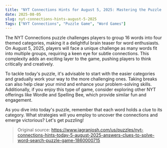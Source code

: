 ```yaml
---
title: "NYT Connections Hints for August 5, 2025: Mastering the Puzzle Game"
date: 2025-08-05
slug: nyt-connections-hints-august-5-2025
Tags: ["NYT Connections", "Puzzle Game", "Word Games"]
---
```


The NYT Connections puzzle challenges players to group 16 words into four themed categories, making it a delightful brain teaser for word enthusiasts. On August 5, 2025, players will face a unique challenge as many words fit into multiple groups, requiring a keen eye for subtle connections. This complexity adds an exciting layer to the game, pushing players to think critically and creatively.

To tackle today's puzzle, it's advisable to start with the easier categories and gradually work your way to the more challenging ones. Taking breaks can also help clear your mind and enhance your problem-solving skills. Additionally, if you enjoy this type of game, consider exploring other NYT offerings like Wordle and Spelling Bee, which provide similar fun and engagement.

As you dive into today's puzzle, remember that each word holds a clue to its category. What strategies will you employ to uncover the connections and emerge victorious? Let's get puzzling!
> Original source: https://www.jagranjosh.com/us/puzzles/nyt-connections-hints-today-5-august-2025-answers-clues-to-solve-word-search-puzzle-game-1860000715